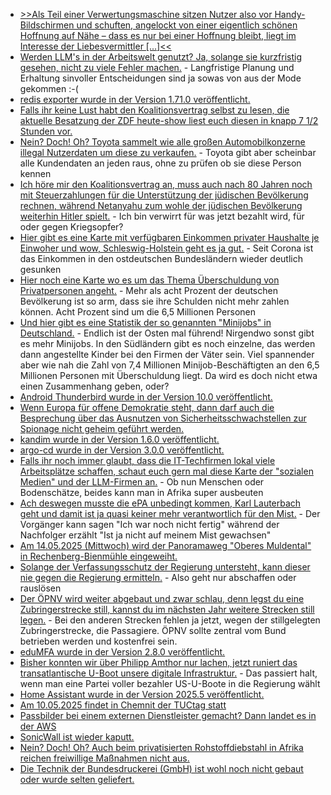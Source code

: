 * [>>Als Teil einer Verwertungsmaschine sitzen Nutzer also vor Handy-Bildschirmen und schuften, angelockt von einer eigentlich schönen Hoffnung auf Nähe – dass es nur bei einer Hoffnung bleibt, liegt im Interesse der Liebesvermittler [...]<<](https://netzpolitik.org/2025/trugbild-liebe-suchen-arbeit-finden/)
* [Werden LLM's in der Arbeitswelt genutzt? Ja, solange sie kurzfristig gesehen, nicht zu viele Fehler machen.](https://utcc.utoronto.ca/~cks/space/blog/tech/LLMsVersusOurJobs) - Langfristige Planung und Erhaltung sinvoller Entscheidungen sind ja sowas von aus der Mode gekommen :-(
* [redis exporter wurde in der Version 1.71.0 veröffentlicht.](https://github.com/oliver006/redis_exporter/releases/tag/v1.71.0)
* [Falls ihr keine Lust habt den Koalitionsvertrag selbst zu lesen, die aktuelle Besatzung der ZDF heute-show liest euch diesen in knapp 7 1/2 Stunden vor.](https://www.youtube.com/watch?v=_1Q4p9IGsXc)
* [Nein? Doch! Oh? Toyota sammelt wie alle großen Automobilkonzerne illegal Nutzerdaten um diese zu verkaufen.](https://blog.fefe.de/?ts=96e7ff8d) - Toyota gibt aber scheinbar alle Kundendaten an jeden raus, ohne zu prüfen ob sie diese Person kennen
* [Ich höre mir den Koalitionsvertrag an, muss auch nach 80 Jahren noch mit Steuerzahlungen für die Unterstützung der jüdischen Bevölkerung rechnen, während Netanyahu zum wohle der jüdischen Bevölkerung weiterhin Hitler spielt.](https://blog.fefe.de/?ts=96e61c3d) - Ich bin verwirrt für was jetzt bezahlt wird, für oder gegen Kriegsopfer?
* [Hier gibt es eine Karte mit verfügbaren Einkommen privater Haushalte je Einwoher und wow, Schleswig-Holstein geht es ja gut.](https://www.karto365.de/webapps-datlas/ZA2024/hh_veink_za2024/?lang=de&vm=2D&s=7000000&r=0&c=1032477.2893094657%2C6639510.8236407265) - Seit Corona ist das Einkommen in den ostdeutschen Bundesländern wieder deutlich gesunken
* [Hier noch eine Karte wo es um das Thema Überschuldung von Privatpersonen angeht.](https://www.karto365.de/webapps-datlas/HA2024/schulden_ha2024/?lang=de&vm=2D&s=7000000&r=0&c=1165827.556009999%2C6550610.645840369) - Mehr als acht Prozent der deutschen Bevölkerung ist so arm, dass sie ihre Schulden nicht mehr zahlen können. Acht Prozent sind um die 6,5 Millionen Personen
* [Und hier gibt es eine Statistik der so genannten "Minijobs" in Deutschland.](https://www.deutschlandatlas.bund.de/DE/Karten/Wie-wir-arbeiten/059-Geringfuegige-Beschaeftigung-Minijob.html) - Endlich ist der Osten mal führend! Nirgendwo sonst gibt es mehr Minijobs. In den Südländern gibt es noch einzelne, das werden dann angestellte Kinder bei den Firmen der Väter sein. Viel spannender aber wie nah die Zahl von 7,4 Millionen Minijob-Beschäftigten an den 6,5 Millionen Personen mit Überschuldung liegt. Da wird es doch nicht etwa einen Zusammenhang geben, oder?
* [Android Thunderbird wurde in der Version 10.0 veröffentlicht.](https://github.com/thunderbird/thunderbird-android/releases/tag/THUNDERBIRD_10_0)
* [Wenn Europa für offene Demokratie steht, dann darf auch die Besprechung über das Ausnutzen von Sicherheitsschwachstellen zur Spionage nicht geheim geführt werden.](https://netzpolitik.org/2025/ngos-fordern-debatte-ueber-hintertueren-darf-nicht-hinter-verschlossenen-tueren-stattfinden/)
* [kandim wurde in der Version 1.6.0 veröffentlicht.](https://github.com/kanidm/kanidm/releases/tag/v1.6.0)
* [argo-cd wurde in der Version 3.0.0 veröffentlicht.](https://github.com/argoproj/argo-cd/releases/tag/v3.0.0)
* [Falls ihr noch immer glaubt, dass die IT-Techfirmen lokal viele Arbeitsplätze schaffen, schaut euch gern mal diese Karte der "sozialen Medien" und der LLM-Firmen an.](https://netzpolitik.org/2025/interaktive-karte-das-globale-outsourcing-hinter-sozialen-medien-und-ki/) - Ob nun Menschen oder Bodenschätze, beides kann man in Afrika super ausbeuten
* [Ach deswegen musste die ePA unbedingt kommen, Karl Lauterbach geht und damit ist ja quasi keiner mehr verantwortlich für den Mist.](https://netzpolitik.org/2025/elektronische-patientenakte-keine-verantwortung-nirgends/) - Der Vorgänger kann sagen "Ich war noch nicht fertig" während der Nachfolger erzählt "Ist ja nicht auf meinem Mist gewachsen"
* [Am 14.05.2025 (Mittwoch) wird der Panoramaweg "Oberes Muldental" in Rechenberg-Bienmühle eingeweiht.](https://www.fva-holzhau.de/14052025-Einweihung-Panoramaweg-Oberes-Muldental.6099-1.htm)
* [Solange der Verfassungsschutz der Regierung untersteht, kann dieser nie gegen die Regierung ermitteln.](https://blog.fefe.de/?ts=96e5b7e6) - Also geht nur abschaffen oder rauslösen
* [Der ÖPNV wird weiter abgebaut und zwar schlau, denn legst du eine Zubringerstrecke still, kannst du im nächsten Jahr weitere Strecken still legen.](https://blog.fefe.de/?ts=96e5d525) - Bei den anderen Strecken fehlen ja jetzt, wegen der stillgelegten Zubringerstrecke, die Passagiere. ÖPNV sollte zentral vom Bund betrieben werden und kostenfrei sein.
* [eduMFA wurde in der Version 2.8.0 veröffentlicht.](https://github.com/eduMFA/eduMFA/releases/tag/v2.8.0)
* [Bisher konnten wir über Philipp Amthor nur lachen, jetzt runiert das transatlantische U-Boot unsere digitale Infrastruktur.](https://netzpolitik.org/2025/neues-digitalministerium-so-will-schwarz-rot-das-land-digitalisieren/) - Das passiert halt, wenn man eine Partei voller bezahler US-U-Boote in die Regierung wählt
* [Home Assistant wurde in der Version 2025.5 veröffentlicht.](https://www.home-assistant.io/blog/2025/05/07/release-20255/)
* [Am 10.05.2025 findet in Chemnit der TUCtag statt](https://www.tu-chemnitz.de/tu/pressestelle/aktuell/12903)
* [Passbilder bei einem externen Dienstleister gemacht? Dann landet es in der AWS](https://netzpolitik.org/2025/biometrie-passbilder-in-der-amazon-cloud/)
* [SonicWall ist wieder kaputt.](https://www.bleepingcomputer.com/news/security/sonicwall-urges-admins-to-patch-vpn-flaw-exploited-in-attacks/)
* [Nein? Doch! Oh? Auch beim privatisierten Rohstoffdiebstahl in Afrika reichen freiwillige Maßnahmen nicht aus.](https://netzpolitik.org/2025/kritische-rohstoffe-und-menschenrechte-ursula-von-der-leyen-muss-wort-halten/)
* [Die Technik der Bundesdruckerei (GmbH) ist wohl noch nicht gebaut oder wurde selten geliefert.](https://blog.fefe.de/?ts=96e30ee3)
